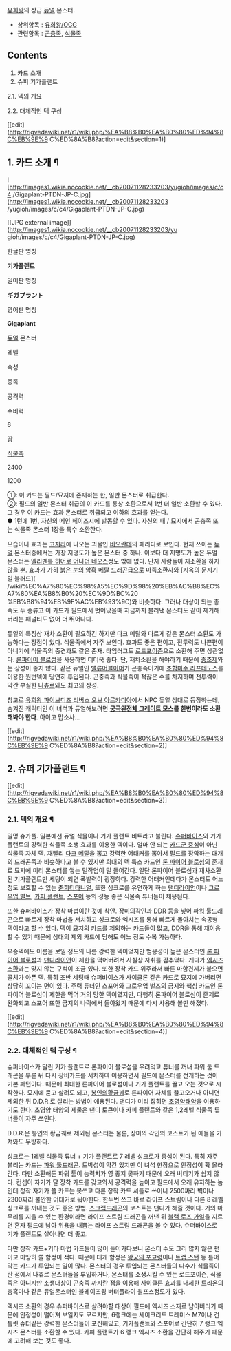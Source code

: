 [유희왕](%EC%9C%A0%ED%9D%AC%EC%99%95.md)의 상급 [듀얼](%EB%93%80%EC%96%BC.md)
몬스터.

  * 상위항목 : [유희왕/OCG](%EC%9C%A0%ED%9D%AC%EC%99%95/OCG.md)
  * 관련항목 : [곤충족](%EA%B3%A4%EC%B6%A9%EC%A1%B1.md), [식물족](%EC%8B%9D%EB%AC%BC%EC%A1%B1.md)  

## Contents

    

1. 카드 소개 
2. 슈퍼 기가플랜트 
    

2.1. 덱의 개요

2.2. 대체적인 덱 구성

[[edit](http://rigvedawiki.net/r1/wiki.php/%EA%B8%B0%EA%B0%80%ED%94%8C%EB%9E%9
C%ED%8A%B8?action=edit&section=1)]

## 1. 카드 소개 ¶

![http://images1.wikia.nocookie.net/__cb20071128233203/yugioh/images/c/c4
/Gigaplant-PTDN-JP-C.jpg](http://images1.wikia.nocookie.net/__cb20071128233203
/yugioh/images/c/c4/Gigaplant-PTDN-JP-C.jpg)

[[JPG external image]](http://images1.wikia.nocookie.net/__cb20071128233203/yu
gioh/images/c/c4/Gigaplant-PTDN-JP-C.jpg)

  

한글판 명칭

**기가플랜트**

일어판 명칭

**ギガプラント**

영어판 명칭

**Gigaplant**

[듀얼](%EB%93%80%EC%96%BC.md) 몬스터

레벨

속성

종족

공격력

수비력

6

[땅](%EC%9C%A0%ED%9D%AC%EC%99%95/%EC%86%8D%EC%84%B1.md)

[식물족](%EC%8B%9D%EB%AC%BC%EC%A1%B1.md)

2400

1200

①: 이 카드는 필드/묘지에 존재하는 한, 일반 몬스터로 취급한다.  
②: 필드의 일반 몬스터 취급의 이 카드를 통상 소환으로서 1번 더 일반 소환할 수 있다. 그 경우 이 카드는 효과 몬스터로 취급되고 이하의
효과를 얻는다.  
● 1턴에 1번, 자신의 메인 페이즈시에 발동할 수 있다. 자신의 패 / 묘지에서 곤충족 또는 식물족 몬스터 1장을 특수 소환한다.

  
모습이나 효과는 [고지라](%EA%B3%A0%EC%A7%80%EB%9D%BC.md)에 나오는 괴물인
[비오란테](%EB%B9%84%EC%98%A4%EB%9E%80%ED%85%8C.md)의 패러디로 보인다. 현재 쓰이는
[듀얼](%EB%93%80%EC%96%BC.md) 몬스터중에서는 가장 지명도가 높은 몬스터 중 하나. 이보다 더 지명도가 높은 듀얼
몬스터는 [엘리멘틀 히어로 어나더 네오스](%EC%97%98%EB%A6%AC%EB%A9%98%ED%8B%80%20%ED%9E%88%EC%96%B4%EB%A1%9C%20%EC%96%B4%EB%82%98%EB%8D%94%20%EB%84%A4%EC%98%A4%EC%8A%A4.md)정도 밖에 없다. 단지 사람들이 재소환을 하지 않을 뿐. 효과가 가히 [붉은 눈의 암흑 메탈 드래곤](%EB%B6%89%EC%9D%80%20%EB%88%88%EC%9D%98%20%EC%95%94%ED%9D%91%20%EB%A9%94%ED%83%88%20%EB%93%9C%EB%9E%98%EA%B3%A4.md)급으로
[마족소환사](%EB%A7%88%EC%A1%B1%EC%86%8C%ED%99%98%EC%82%AC.md)와 [지옥의 문지기 일 블러드](
/wiki/%EC%A7%80%EC%98%A5%EC%9D%98%20%EB%AC%B8%EC%A7%80%EA%B8%B0%20%EC%9D%BC%20
%EB%B8%94%EB%9F%AC%EB%93%9C)와 비슷하다. 그러나 대상이 되는 종족도 두 종류고 이 카드가 필드에서 벗어났을때 지금까지
불러낸 몬스터도 같이 제거해버리는 패널티도 없어 더 뛰어나다.

  

듀얼의 특징상 재차 소환이 필요하긴 하지만 다크 메탈와 다르게 같은 몬스터 소환도 가능하다는 장점이 있다. 식물족에서 자주 보인다. 효과도
좋은 편이고, 전투력도 나쁜편이 아니기에 식물족의 중견과도 같은 존재. 타임러그도 [로드포이즌](%EB%A1%9C%EB%93%9C%20%ED%8F%AC%EC%9D%B4%EC%A6%8C.md)으로 소환해 주면 상관없다. [론파이어 블로섬](%EB%A1%A0%20%ED%8C%8C%EC%9D%B4%EC%96%B4%20%EB%B8%94%EB%A1%9C%EC%84%AC.md)을 사용하면 더더욱 좋다. 단, 재차소환을 해야하기 때문에
[증초제](%EC%A6%9D%EC%B4%88%EC%A0%9C.md)와는 상성이 좋지 않다. 같은 듀얼인 [밸류어블아머](%EB%B0%B8%EB%A5%98%EC%96%B4%EB%B8%94%20%EC%95%84%EB%A8%B8.md)가 곤충족이기에
[초합마수 라프테노스](%EC%B4%88%ED%95%A9%EB%A7%88%EC%88%98%20%EB%9D%BC%ED%94%84%ED%85%8C%EB%85%B8%EC%8A%A4.md)를 이용한 원턴덱에 당연히 투입된다. 곤충족과 식물족이 적잖은 수를 차지하며 전투력이 약간
부실한 [나츄르](%EB%82%98%EC%B8%84%EB%A5%B4.md)와도 최고의 상성.

  

참고로 [유희왕 파이브디즈 리버스 오브 아르카디아](%EC%9C%A0%ED%9D%AC%EC%99%95%20%ED%8C%8C%EC%9D%B4%EB%B8%8C%EB%94%94%EC%A6%88%20%EB%A6%AC%EB%B2%84%EC%8A%A4%20%EC%98%A4%EB%B8%8C%20%EC%95%84%EB%A5%B4%EC%B9%B4%EB%94%94%EC%95%84.md)에서 NPC 듀얼 상대로 등장하는데, 숨겨진
캐릭터인 이 녀석과 듀얼해보려면 **[궁극완전체 그레이트 모스](%EA%B6%81%EA%B7%B9%EC%99%84%EC%A0%84%EC%B2%B4%20%EA%B7%B8%EB%A0%88%EC%9D%B4%ED%8A%B8%20%EB%AA%A8%EC%8A%A4.md)를 한번이라도
소환해봐야 한다**. 아이고 맙소사...

[[edit](http://rigvedawiki.net/r1/wiki.php/%EA%B8%B0%EA%B0%80%ED%94%8C%EB%9E%9
C%ED%8A%B8?action=edit&section=2)]

## 2. 슈퍼 기가플랜트 ¶

[[edit](http://rigvedawiki.net/r1/wiki.php/%EA%B8%B0%EA%B0%80%ED%94%8C%EB%9E%9
C%ED%8A%B8?action=edit&section=3)]

### 2.1. 덱의 개요 ¶

일명 슈가플. 일본에선 듀얼 식물이나 기가 플랜트 비트라고 불린다.
[슈퍼바이스](%EC%8A%88%ED%8D%BC%EB%B0%94%EC%9D%B4%EC%8A%A4.md)와 기가 플랜트의 강력한 식물족
소생 효과를 이용한 덱이다. 얼마 안 되는 [카드군 중심](%EB%82%98%EC%B8%84%EB%A5%B4.md)이 아닌 식물족 자체
덱. 재빨리 [다크 메탈](%EB%B6%89%EC%9D%80%20%EB%88%88%EC%9D%98%20%EC%95%94%ED%9D%91%20%EB%A9%94%ED%83%88%20%EB%93%9C%EB%9E%98%EA%B3%A4.md)을 뽑고 강력한 어태커를 뽑아서 필드를
장악하는 대개의 드래곤족과 비슷하다고 볼 수 있지만 희대의 덱 특소 카드인 [론 파이어 블로섬](%EB%A1%A0%20%ED%8C%8C%EC%9D%B4%EC%96%B4%20%EB%B8%94%EB%A1%9C%EC%84%AC.md)의 존재로 묘지에 미리 몬스터를 쌓는 밑작업이
덜 들어간다. 일단 론파이어 블로섬과 재차소환된 기가플랜트만 세팅이 되면 폭발력이 굉장하다. 강력한 어태커인데다가 몬스터도 어느정도 보호할
수 있는 [춘희티타니얼](%EC%B6%98%ED%9D%AC%20%ED%8B%B0%ED%83%80%EB%8B%88%EC%96%BC.md), 또한
싱크로를 유연하게 하는 [댄디라이언](%EB%8C%84%EB%94%94%EB%9D%BC%EC%9D%B4%EC%96%B8.md)이나
[그로우업 벌브](%EA%B7%B8%EB%A1%9C%EC%9A%B0%EC%97%85%20%EB%B2%8C%EB%B8%8C.md),
[카피 플랜트](%EC%B9%B4%ED%94%BC%20%ED%94%8C%EB%9E%9C%ED%8A%B8.md),
[스포어](%EC%8A%A4%ED%8F%AC%EC%96%B4.md) 등의 성능 좋은 식물족 튜너들이 채용된다.

  

또한 슈퍼바이스가 장착 마법이란 것에 착안. [장미의각인](%EC%9E%A5%EB%AF%B8%EC%9D%98%20%EA%B0%81%EC%9D%B8.md)과 [DDR](DDR.md)
등을 넣어 [파워 툴드래곤](%ED%8C%8C%EC%9B%8C%20%ED%88%B4%20%EB%93%9C%EB%9E%98%EA%B3%A4.md)으로 빠르게
장착 마법을 서치하고 싱크로와 엑시즈를 통해 빠르게 몰아치는 속공형 덱이라고 할 수 있다. 덱이 묘지의 카드를 제외하는 카드들이 많고,
DDR을 통해 재이용 할 수 있기 때문에 상대의 제외 카드에 당해도 어느 정도 수복 가능하다.

  

우승덱에도 이름을 보일 정도의 나름 강력한 덱이었지만 범용성이 높은 몬스터인 [론 파이어 블로섬](%EB%A1%A0%20%ED%8C%8C%EC%9D%B4%EC%96%B4%20%EB%B8%94%EB%A1%9C%EC%84%AC.md)과
[댄디라이언](%EB%8C%84%EB%94%94%EB%9D%BC%EC%9D%B4%EC%96%B8.md)이 제한을 먹어버려서 사실상
자취를 감추었다. 게다가 [엑시즈소환](%EC%97%91%EC%8B%9C%EC%A6%88%20%EC%86%8C%ED%99%98.md)과는 맞지 않는 구석이 조금 있다.
또한 장착 카드 위주라서 빠른 마함견제가 붙으면 골치가 아픈 덱. 특히 초반 세팅때 슈퍼바이스가 사이클론 같은 카드로 묘지에 가버리면 상당히
꼬이는 면이 있다. 주력 튜너인 스포어와 그로우업 벌즈의 금지와 핵심 카드인 론파이어 블로섬이 제한을 먹어 거의 망한 덱이였지만, 다행히
론파이어 블로섬이 준제로 완화되고 스포어 또한 금지의 나락에서 돌아왔기 때문에 다시 사용해 볼만 해졌다.

  

[[edit](http://rigvedawiki.net/r1/wiki.php/%EA%B8%B0%EA%B0%80%ED%94%8C%EB%9E%9
C%ED%8A%B8?action=edit&section=4)]

### 2.2. 대체적인 덱 구성 ¶

슈퍼바이스가 달린 기가 플랜트로 론파이어 블로섬을 우려먹고 튜너를 꺼내 파워 툴 드래곤을 부른 뒤 다시 장비카드를 서치하여 이용하면서 필드에
몬스터를 전개하는 것이 기본 패턴이다. 때문에 최대한 론파이어 블로섬이나 기가 플랜트를 끌고 오는 것으로 시작한다. 묘지에 묻고 살려도
되고, [봉인의황금궤](%EB%B4%89%EC%9D%B8%EC%9D%98%20%ED%99%A9%EA%B8%88%EA%B6%A4.md)로 론파이어
자체를 끌고오거나 아니면 제외한 뒤 D.D.R.로 살리는 방법이 애용된다. 댄디가 미리 잡히면
[초영양태양](%EC%B4%88%EC%98%81%EC%96%91%ED%83%9C%EC%96%91.md)을 이용하기도 한다. 초영양
태양의 제물은 댄디 토큰이나 카피 플랜트와 같은 1,2레벨 식물족 튜너들이 자주 쓰인다.

  

D.D.R.은 봉인의 황금궤로 제외된 몬스터는 물론, 장미의 각인의 코스트가 된 애들을 가져와도 무방하다.

  

싱크로는 1레벨 식물족 튜너 + 기가 플랜트로 7 레벨 싱크로가 중심이 된다. 특히 자주 불리는 카드는 [파워 툴드래곤](%ED%8C%8C%EC%9B%8C%20%ED%88%B4%20%EB%93%9C%EB%9E%98%EA%B3%A4.md). 도박성이
약간 있지만 이 녀석 한장으로 안정성이 확 올라간다. 다만 소환해둔 파워 툴이 능력치가 영 좋지 못하기 때문에 오래 버티기가 쉽지 않다.
컨셉이 자기가 달 장착 카드를 갖고와서 공격력을 높이고 필드에서 오래 유지하는 놈인데 정작 자기가 쓸 카드는 못쓰고 다른 장착 카드 셔틀로
쓰이니 2500짜리 벽이나 2300짜리 불안한 어태커로 둬야한다. 한두번 쓰고 바로 라이프 스트림이나 다른 8 레벨 싱크로를 꺼내는 것도
좋은 방법. [스크랩드래곤](%EC%8A%A4%ED%81%AC%EB%9E%A9%20%EB%93%9C%EB%9E%98%EA%B3%A4.md)의 코스트는
댄디가 해줄 것이다. 거의 마무리를 지을 수 있는 환경이라면 라이프 스트림 드래곤을 꺼낸 뒤 [블랙 로즈 가일](%EB%B8%94%EB%9E%99%20%EB%A1%9C%EC%A6%88%20%EB%93%9C%EB%9E%98%EA%B3%A4.md)을 지르면 혼자 필드에 남아
위용을 내뿜는 라이프 스트림 드래곤을 볼 수 있다. 슈퍼바이스로 기가 플랜트도 살아나면 더 좋고.

  

다만 장착 카드+기타 마법 카드들이 많이 들어가다보니 몬스터 수도 그리 많지 않은 편이고 마땅히 쓸 함정이 적다. 때문에 대개 함정은
[왕궁의 포고령](%EC%99%95%EA%B6%81%EC%9D%98%20%ED%8F%AC%EA%B3%A0%EB%A0%B9.md)이나
[트랩 스턴](%ED%8A%B8%EB%9E%A9%20%EC%8A%A4%ED%84%B4.md) 등 틀어막는 카드가 투입되는 일이 많다.
몬스터의 경우 투입되는 몬스터들의 다수가 식물족이란 점에서 나츄르 몬스터들을 투입하거나, 몬스터를 소생시킬 수 있는 로드포이즌, 식물족은
아니지만 소생대상이 곤충족 까지란 점을 이용해 사이클론 효과를 내제한 트리온의 충혹마나 같은 듀얼몬스터인 블레이즈윙 버터플라이 윌프스정도가
있다.

  

엑시즈 소환의 경우 슈퍼바이스로 살려야할 대상이 필드에 엑시즈 소재로 남아버리기 때문에 안정성이 떨어져 보일지도 모르지만, 6랭크에는
세이크리드 트레미스 M7이나 건틀릿 슈터같은 강력한 몬스터들이 포진해있고, 기가플랜트와 스포어로 간단히 7 랭크 엑시즈 몬스터를 소환할 수
있다. 카피 플랜트가 6 랭크 엑시즈 소환을 간단히 해주기 때문에 고려해 보는 것도 좋다.

